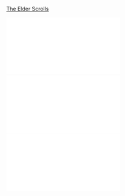 [The Elder Scrolls](Notatki/Semestr%203/Język%20angielski%20-%20C1.1/Ćwiczenia/Portfolio/The%20Elder%20Scrolls/The%20Elder%20Scrolls.md)

![](Notatki/Semestr%203/Język%20angielski%20-%20C1.1/Ćwiczenia/Portfolio/C1.1%20Portfolio_Instruction.pdf)
![](Notatki/Semestr%203/Język%20angielski%20-%20C1.1/Ćwiczenia/Portfolio/C1.1%20Portfolio_Language%20analysis.pdf)
![](Notatki/Semestr%203/Język%20angielski%20-%20C1.1/Ćwiczenia/Portfolio/C1.1%20Portfolio_rubrics.pdf)
